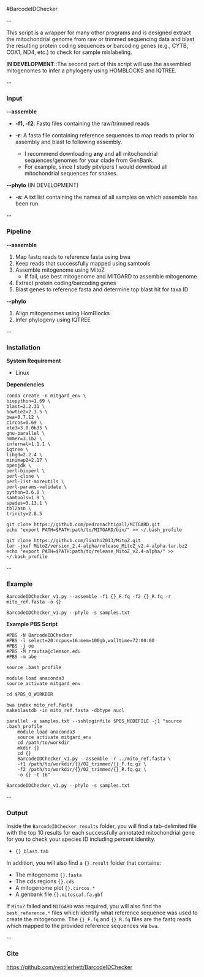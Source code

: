 #BarcodeIDChecker

--

This script is a wrapper for many other programs and is designed extract the mitochondrial genome from raw or trimmed sequencing data and blast the resulting protein coding sequences or barcoding genes (e.g., CYTB, COX1, ND4, etc.) to check for sample mislabeling. 

**IN DEVELOPMENT**::The second part of this script will use the assembled mitogenomes to infer a phylogeny using HOMBLOCKS and IQTREE. 

--

### Input
**--assemble**

- **-f1, -f2**: Fastq files containing the raw/trimmed reads 

- **-r**: A fasta file containing reference sequences to map reads to prior to assembly and blast to following assembly. 
	- I recommend downloading **any** and **all** mitochondrial sequences/genomes for your clade from GenBank.
	- For example, since I study pitvipers I would download all mitochondrial sequences for snakes.  

**--phylo** (IN DEVELOPMENT)

- **-s**: A txt list containing the names of all samples on which assemble has been run. 

--

### Pipeline

**--assemble**

1. Map fastq reads to reference fasta using bwa 
2. Keep reads that successfully mapped using samtools 
3. Assemble mitogenome using MitoZ 
	- If fail, use best mitogenome and MITGARD to assemble mitogenome
4. Extract protein coding/barcoding genes 
5. Blast genes to reference fasta and determine top blast hit for taxa ID 

**--phylo**

1. Align mitogenomes using HomBlocks 
2. Infer phylogeny using IQTREE 

--

### Installation
**System Requirement**

- Linux
 
**Dependencies**

```
conda create -n mitgard_env \
biopython=1.69 \
blast=2.2.31 \
bowtie2=2.3.5 \
bwa=0.7.12 \
circos=0.69 \
ete3=3.0.0b35 \
gnu-parallel \
hmmer=3.1b2 \
infernal=1.1.1 \
iqtree \
libgd=2.2.4 \
minimap2=2.17 \
openjdk \
perl-bioperl \
perl-clone \
perl-list-moreutils \
perl-params-validate \
python=3.6.0 \
samtools=1.9 \
spades=3.13.1 \
tbl2asn \
trinity=2.8.5

git clone https://github.com/pedronachtigall/MITGARD.git
echo "export PATH=$PATH:path/to/MITGARD/bin/" >> ~/.bash_profile

git clone https://github.com/linzhi2013/MitoZ.git
tar -jxvf MitoZ/version_2.4-alpha/release_MitoZ_v2.4-alpha.tar.bz2
echo "export PATH=$PATH:path/to/release_MitoZ_v2.4-alpha/" >> ~/.bash_profile
```


--

### Example
```
BarcodeIDChecker_v1.py --assemble -f1 {}_F.fq -f2 {}_R.fq -r mito_ref.fasta -o {}

BarcodeIDChecker_v1.py --phylo -s samples.txt 
```


**Example PBS Script**

```
#PBS -N BarcodeIDChecker
#PBS -l select=20:ncpus=16:mem=100gb,walltime=72:00:00
#PBS -j oe
#PBS -M rrautsa@clemson.edu
#PBS -m abe

source .bash_profile

module load anaconda3
source activate mitgard_env

cd $PBS_O_WORKDIR

bwa index mito_ref.fasta
makeblastdb -in mito_ref.fasta -dbtype nucl

parallel -a samples.txt --sshloginfile $PBS_NODEFILE -j1 "source .bash_profile
	module load anaconda3
	source activate mitgard_env
	cd /path/to/workdir
	mkdir {}
	cd {}
	BarcodeIDChecker_v1.py --assemble -r ../mito_ref.fasta \
	-f1 /path/to/workdir/{}/02_trimmed/{}_F.fq.gz \
	-f2 /path/to/workdir/{}/02_trimmed/{}_R.fq.gz \
	-o {} -t 16"

BarcodeIDChecker_v1.py --phylo -s samples.txt
```

--

### Output
Inside the `BarcodeIDChecker_results` folder, you will find a tab-delimited file with the top 10 results for each successfully annotated mitochondrial gene for you to check your species ID including percent identity.

- `{}_blast.tab`

In addition, you will also find a `{}.result` folder that contains:

- The mitogenome `{}.fasta`
- The cds regions `{}.cds`
- A mitogenome plot `{}.circos.*`
- A genbank file `{}.mitoscaf.fa.gbf`

If `MitoZ` failed and `MITGARD` was required, you will also find the `best_reference.*` files which identify what reference sequence was used to create the mitogenome. The `{}_F.fq` and `{}_R.fq` files are the fastq reads which mapped to the provided reference sequences via `bwa`.

--

### Cite
https://github.com/reptilerhett/BarcodeIDChecker